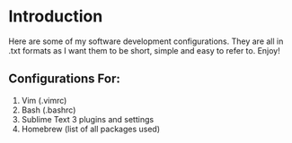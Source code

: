 Introduction
========================================================
Here are some of my software development configurations. They are all in .txt formats as I want them to be 
short, simple and easy to refer to. Enjoy!

Configurations For:
-------------------
1. Vim (.vimrc)
2. Bash (.bashrc)
3. Sublime Text 3 plugins and settings
4. Homebrew (list of all packages used)
